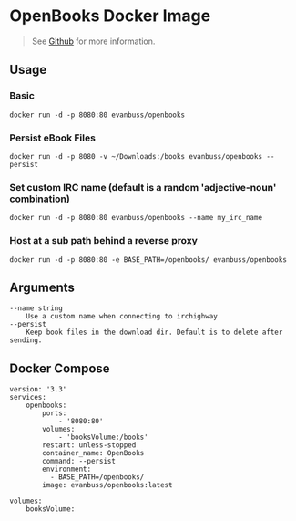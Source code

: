 # OpenBooks Docker Image

> See [Github](https://github.com/evan-buss/openbooks) for more information.

## Usage

### Basic

`docker run -d -p 8080:80 evanbuss/openbooks`

### Persist eBook Files

`docker run -d -p 8080 -v ~/Downloads:/books evanbuss/openbooks --persist`

### Set custom IRC name (default is a random 'adjective-noun' combination)

`docker run -d -p 8080:80 evanbuss/openbooks --name my_irc_name`

### Host at a sub path behind a reverse proxy

`docker run -d -p 8080:80 -e BASE_PATH=/openbooks/ evanbuss/openbooks`

## Arguments

```
--name string
    Use a custom name when connecting to irchighway
--persist
    Keep book files in the download dir. Default is to delete after sending.
```

## Docker Compose

```docker
version: '3.3'
services:
    openbooks:
        ports:
            - '8080:80'
        volumes:
            - 'booksVolume:/books'
        restart: unless-stopped
        container_name: OpenBooks
        command: --persist
        environment:
          - BASE_PATH=/openbooks/
        image: evanbuss/openbooks:latest

volumes:
    booksVolume:
```
